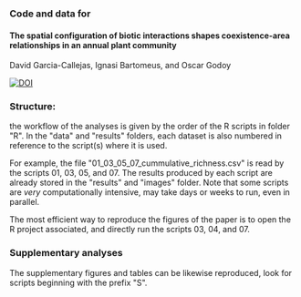### Code and data for 

#### The spatial configuration of biotic interactions shapes coexistence-area relationships in an annual plant community

David Garcia-Callejas, Ignasi Bartomeus, and Oscar Godoy

[![DOI](https://zenodo.org/badge/DOI/10.5281/zenodo.5390313.svg)](https://doi.org/10.5281/zenodo.5390313)

### Structure:

the workflow of the analyses is given by the order of the R scripts in folder "R".
In the "data" and "results" folders, each dataset is also numbered in reference to the script(s)
where it is used.

For example, the file "01_03_05_07_cummulative_richness.csv" is read by the scripts 01, 03, 05, and 07.
The results produced by each script are already stored in the "results" and "images" folder.
Note that some scripts are *very* computationally intensive, may take days or weeks to run,
even in parallel.

The most efficient way to reproduce the figures of the paper is to open the R project associated, 
and directly run the scripts 03, 04, and 07. 

### Supplementary analyses

The supplementary figures and tables can be likewise reproduced, look for scripts beginning with the prefix "S".





